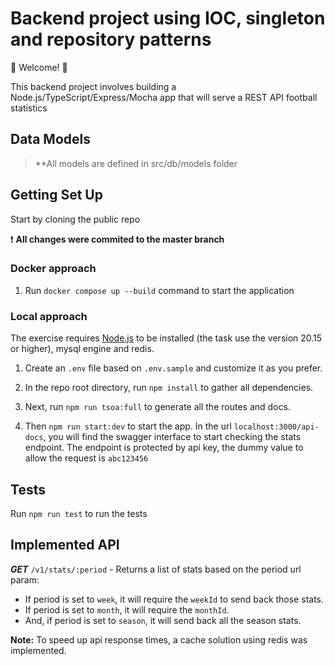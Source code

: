 # Backend project using IOC, singleton and repository patterns

💫 Welcome! 🎉

This backend project involves building a Node.js/TypeScript/Express/Mocha app that will serve a REST API football statistics

## Data Models

> **All models are defined in src/db/models folder


## Getting Set Up

Start by cloning the public repo

❗️ **All changes were commited to the master branch**

### Docker approach

1. Run `docker compose up --build` command to start the application

### Local approach
The exercise requires [Node.js](https://nodejs.org/en/) to be installed (the task use the version 20.15 or higher), mysql engine and redis.

1. Create an `.env` file based on `.env.sample` and customize it as you prefer. 

2. In the repo root directory, run `npm install` to gather all dependencies.

3. Next, run `npm run tsoa:full` to generate all the routes and docs.

4. Then `npm run start:dev` to start the app. In the url `localhost:3000/api-docs`, you will find the swagger interface to start checking the stats endpoint. The endpoint is protected by api key, the dummy value to allow the request is `abc123456`

## Tests
Run `npm run test` to run the tests 


## Implemented API

**_GET_** `/v1/stats/:period` - Returns a list of stats based on the period url param:

- If period is set to `week`, it will require the `weekId` to send back those stats. 
- If period is set to `month`, it will require the `monthId`.
- And, if period is set to `season`, it will send back all the season stats. 


**Note:** To speed up api response times, a cache solution using redis was implemented.
